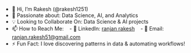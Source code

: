- 👋 Hi, I’m Rakesh (@rakesh1251)
- 👀 Passionate about: Data Science, AI, and Analytics
- 💡 Looking to Collaborate On: Data Science & AI projects
- 📫 How to Reach Me:
   - 📌 LinkedIn: [ranjan rakesh](https://www.linkedin.com/in/rakesh-ranjan-83a56a166/)
   - 📧 Email: ranjan.rakesh51@gmail.com
- ⚡ Fun Fact: I love discovering patterns in data & automating workflows!


<!---
rakesh1251/rakesh1251 is a ✨ special ✨ repository because its `README.md` (this file) appears on your GitHub profile.
You can click the Preview link to take a look at your changes.
--->
